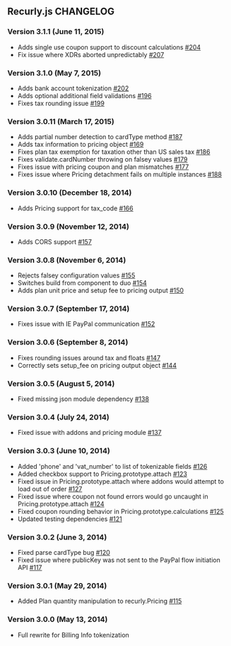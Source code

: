 ## Recurly.js CHANGELOG

### Version 3.1.1 (June 11, 2015)

* Adds single use coupon support to discount calculations [#204][204]
* Fix issue where XDRs aborted unpredictably [#207][207]

### Version 3.1.0 (May 7, 2015)

* Adds bank account tokenization [#202][202]
* Adds optional additional field validations [#196][196]
* Fixes tax rounding issue [#199][199]

### Version 3.0.11 (March 17, 2015)

* Adds partial number detection to cardType method [#187][187]
* Adds tax information to pricing object [#169][169]
* Fixes plan tax exemption for taxation other than US sales tax [#186][186]
* Fixes validate.cardNumber throwing on falsey values [#179][179]
* Fixes issue with pricing coupon and plan mismatches [#177][177]
* Fixes issue where Pricing detachment fails on multiple instances [#188][188]

### Version 3.0.10 (December 18, 2014)

* Adds Pricing support for tax_code [#166][166]

### Version 3.0.9 (November 12, 2014)

* Adds CORS support [#157][157]

### Version 3.0.8 (November 6, 2014)

* Rejects falsey configuration values [#155][155]
* Switches build from component to duo [#154][154]
* Adds plan unit price and setup fee to pricing output [#150][150]

### Version 3.0.7 (September 17, 2014)

* Fixes issue with IE PayPal communication [#152][152]

### Version 3.0.6 (September 8, 2014)

* Fixes rounding issues around tax and floats [#147][147]
* Correctly sets setup_fee on pricing output object [#144][144]

### Version 3.0.5 (August 5, 2014)

* Fixed missing json module dependency [#138][138]

### Version 3.0.4 (July 24, 2014)

* Fixed issue with addons and pricing module [#137][137]

### Version 3.0.3 (June 10, 2014)

* Added 'phone' and 'vat_number' to list of tokenizable fields [#126][126]
* Added checkbox support to Pricing.prototype.attach [#123][123]
* Fixed issue in Pricing.prototype.attach where addons would attempt to load out of order [#127][127]
* Fixed issue where coupon not found errors would go uncaught in Pricing.prototype.attach [#124][124]
* Fixed coupon rounding behavior in Pricing.prototype.calculations [#125][125]
* Updated testing dependencies [#121][121]

### Version 3.0.2 (June 3, 2014)

* Fixed parse cardType bug [#120][120]
* Fixed issue where publicKey was not sent to the PayPal flow initiation API [#117][117]

### Version 3.0.1 (May 29, 2014)

* Added Plan quantity manipulation to recurly.Pricing [#115][115]

### Version 3.0.0 (May 13, 2014)

* Full rewrite for Billing Info tokenization

[204]: https://github.com/recurly/recurly-js/commit/6623b0a1d55384b3c03b2918b4ba94a0a34238b5
[207]: https://github.com/recurly/recurly-js/commit/0ecc549acc218176db72578747c07288578db027
[202]: https://github.com/recurly/recurly-js/commit/684119566898568f9947210b26cb794f0823e28e
[199]: https://github.com/recurly/recurly-js/commit/e04662b887e3f51553a0c691d704ec680c36f772
[196]: https://github.com/recurly/recurly-js/commit/bd49c9a7785bda07ade74d4f17cf9351599dbf11
[188]: https://github.com/recurly/recurly-js/commit/7f03c8798a7286fbcc30e32388ad0eeae86c1be5
[187]: https://github.com/recurly/recurly-js/commit/5e771eae688135338478281d947bd96c7fa5dbc6
[186]: https://github.com/recurly/recurly-js/commit/b5ab08d328c8687e747443cb9c0cae42d8d9fe48
[179]: https://github.com/recurly/recurly-js/commit/410182d331d787c180b6e8dbf628e365cc9a0865
[177]: https://github.com/recurly/recurly-js/commit/4973d752291fa76410469fed4d965d66c68bcb9d
[169]: https://github.com/recurly/recurly-js/commit/0f3088c4ee3ada7f23a3ef3fa4d512d53f363307
[166]: https://github.com/recurly/recurly-js/commit/f5b476550d23a46028f8a24579ea5dbc1bd23236
[157]: https://github.com/recurly/recurly-js/commit/8585f26f9a816b21c6689b9fd72c65714f138378
[155]: https://github.com/recurly/recurly-js/commit/7c3d22b5e75ddd565631adbd96ecc02d8cc868b7
[154]: https://github.com/recurly/recurly-js/commit/63d7ba073d22841401ff5fe6bf0d5bba36328f62
[152]: https://github.com/recurly/recurly-js/commit/47d120185804e28ecbe7d96a0ce8a07b4234353d
[150]: https://github.com/recurly/recurly-js/commit/4b0fb749c36b46c22a0ca2b49f690b2b09243dd5
[147]: https://github.com/recurly/recurly-js/commit/30a7310148d2109dfb4f2b46232d9204ee3f7211
[144]: https://github.com/recurly/recurly-js/commit/25c505b5a158c30fdf6ab8009dae37f2ddc3b749
[138]: https://github.com/recurly/recurly-js/commit/ce631dbd75c62670f91f226ab02dad0218f5c90f
[137]: https://github.com/recurly/recurly-js/commit/db481de4459dcb7918060f1d3fbfaeb57c39d802
[127]: https://github.com/recurly/recurly-js/commit/744942e2922c42ee6a67fb131cdf1f8a208ab797
[126]: https://github.com/recurly/recurly-js/commit/0fa3b8a57a12e89050a51e40e91ec1a9b34bb30e
[125]: https://github.com/recurly/recurly-js/commit/f7072d7387b8a43d41a5ec94bb069a26eb28f19d
[124]: https://github.com/recurly/recurly-js/commit/ce5103a0e67e7c96b61bbbbdc684ebda96f46068
[123]: https://github.com/recurly/recurly-js/commit/85483f9117dc871c3d9a0c0a33fcbe57613ec322
[121]: https://github.com/recurly/recurly-js/commit/5abe15a3054d2ccfe0577c8aecfe26ed081dd7fe
[120]: https://github.com/recurly/recurly-js/commit/05c2f92d503aadbca16f16f9ef063421f03fee19
[117]: https://github.com/recurly/recurly-js/commit/c59123e8703210e190eadef9177204689566eec4
[115]: https://github.com/recurly/recurly-js/commit/53270974d50f4094f3bd18575dad771ba141a63c
